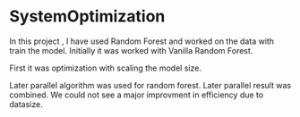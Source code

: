 # SystemOptimization

In this project , I have used Random Forest and worked on the data with train the model. Initially it was worked with Vanilla Random Forest. 

First it was optimization with scaling the model size.

Later parallel algorithm was used for random forest. Later parallel result was combined. We could not see a major improvment in efficiency due to datasize.
